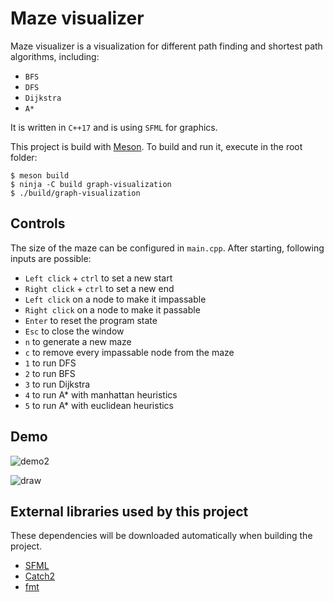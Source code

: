 # Maze visualizer
Maze visualizer is a visualization for different path finding and shortest path algorithms, including:
- `BFS`
- `DFS`
- `Dijkstra`
- `A*`

It is written in `C++17` and is using `SFML` for graphics.

This project is build with [Meson](https://mesonbuild.com/). To build and run it, execute in the root folder:
```
$ meson build
$ ninja -C build graph-visualization
$ ./build/graph-visualization
```

## Controls
The size of the maze can be configured in `main.cpp`. After starting, following inputs are possible:
- `Left click` + `ctrl` to set a new start
- `Right click` + `ctrl` to set a new end
- `Left click` on a node to make it impassable
- `Right click` on a node to make it passable
- `Enter` to reset the program state
- `Esc` to close the window
- `n` to generate a new maze
- `c` to remove every impassable node from the maze
- `1` to run DFS
- `2` to run BFS
- `3` to run Dijkstra
- `4` to run A* with manhattan heuristics
- `5` to run A* with euclidean heuristics

## Demo
![demo2](https://user-images.githubusercontent.com/29070949/193677555-0af3e4ad-c54a-4be9-af27-20e0c19bc51a.gif)

![draw](https://user-images.githubusercontent.com/29070949/193677599-9b061f53-fbcb-41e8-90a3-3dec35aa0dd5.gif)

## External libraries used by this project

These dependencies will be downloaded automatically when building the project.

- [SFML](https://github.com/SFML/SFML)
- [Catch2](https://github.com/catchorg/Catch2)
- [fmt](https://github.com/fmtlib/fmt)
